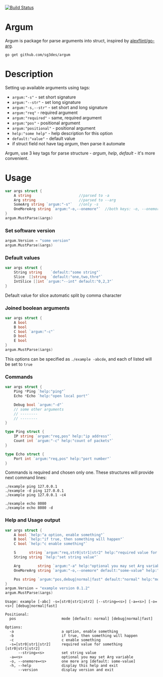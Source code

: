 [![Build Status](https://travis-ci.org/sg3des/argum.svg?branch=master)](https://travis-ci.org/sg3des/argum)

# Argum

Argum is package for parse arguments into struct, inspired by [alexflint/go-arg](https://github.com/alexflint/go-arg).

```shell
go get github.com/sg3des/argum
```

# Description

Setting up available arguments using tags:

 * `argum:"-s"` - set short signature
 * `argum:"--str"` - set long signature
 * `argum:"-s,--str"` - set short and long signature
 * `argum:"req"` - required argument
 * `argum:"required"` - same, required argument
 * `argum:"pos"` - positional argument
 * `argum:"positional"` - positional argument
 * `help:"some help"` - help description for this option
 * `default:"value"` - default value
 * if struct field not have tag *argum*, then parse it automate

Argum, use 3 key tags for parse structure - *argum*, *help*, *default* - it's more convenient.

# Usage

```go
var args struct {
	A string                      //parsed to -a
	Arg string                    //parsed to --arg
	SomeArg string `argum:"-s"`   //only -s
	OneMoreArg string `argum:"-o,--onemore"`  //both keys: -o, --onemore
}
argum.MustParse(&args)
```

### Set software version

```go
argum.Version = "some version"
argum.MustParse(&args)
```

### Default values

```go
var args struct {
	String string    `default:"some string"`
	Slice  []string  `default:"one,two,thre"`
	IntSlice []int `argum:"--int" default:"0,2,3"`
}
```

Default value for slice automatic split by comma character

### Joined boolean arguments

```go
var args struct {
	A bool
	B bool
	C bool `argum:"-c"`
	D bool
	E bool 
}
argum.MustParse(&args)
```

This options can be specified as `./example -abcde`, and each of listed will be set to `true`

### Commands

```go
var args struct {
	Ping *Ping `help:"ping"`
	Echo *Echo `help:"open local port"`

	Debug bool `argum:"-d"`
	// some other arguments
	// --------
	// --------
}

type Ping struct {
	IP string `argum:"req,pos" help:"ip address"`
	Count int `argum:"-c" help:"count of packets"`
}

type Echo struct {
	Port int `argum:"req,pos" help:"port number"`
}

```

Commands is required and chosen only one. These structures will provide next command lines: 

	./example ping 127.0.0.1
	./example -d ping 127.0.0.1
	./example ping 127.0.0.1 -c4

	./example echo 8080
	./example echo 8080 -d


### Help and Usage output

```go
var args struct {
	A bool `help:"a option, enable something"`
	B bool `help:"if true, then something will happen"`
	C bool `help:"c enable something"`

	S      string `argum:"req,str0|str1|str2" help:"required value for something"`
	String string `help:"set string value"`

	Arg        string `argum:"-a" help:"optional you may set Arg variable"`
	OneMoreArg string `argum:"-o,--onemore" default:"some-value" help:"one more arg"`

	Pos string `argum:"pos,debug|normal|fast" default:"normal" help:"mode"`
}
argum.Version = "example version 0.1.2"
argum.MustParse(&args)
```

```
Usage: example [-abc] -s=[str0|str1|str2] [--string=<s>] [-a=<s>] [-o=<s>] [debug|normal|fast]

Positional:
  pos                     mode [default: normal] [debug|normal|fast]

Options:
  -a                      a option, enable something
  -b                      if true, then something will happen
  -c                      c enable something
  -s=[str0|str1|str2]     required value for something [str0|str1|str2]
      --string=<s>        set string value
  -a=<s>                  optional you may set Arg variable
  -o, --onemore=<s>       one more arg [default: some-value]
  -h, --help              display this help and exit
      --version           display version and exit

```
